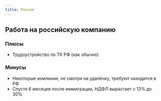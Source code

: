 ```yaml
---
title: Россия
---
```

## Работа на российскую компанию

### Плюсы
- Трудоустройство по ТК РФ (как обычно)

### Минусы
- Некоторые компании, не смотря на удалёнку, требуют находится в РФ
- Спустя 6 месяцев после иммиграции, НДФЛ вырастает с 13% до 30%